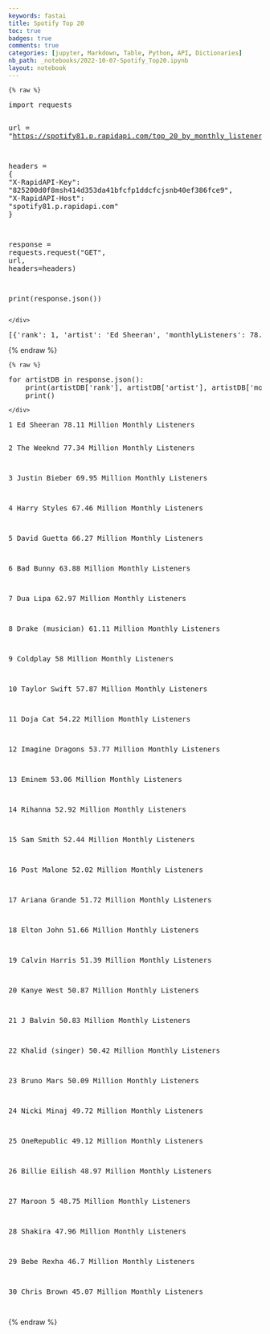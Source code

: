 ```yaml
---
keywords: fastai
title: Spotify Top 20
toc: true 
badges: true
comments: true
categories: [jupyter, Markdown, Table, Python, API, Dictionaries]
nb_path: _notebooks/2022-10-07-Spotify_Top20.ipynb
layout: notebook
---
```


<!--
#################################################
### THIS FILE WAS AUTOGENERATED! DO NOT EDIT! ###
#################################################
# file to edit: _notebooks/2022-10-07-Spotify_Top20.ipynb
-->

<div class="container" id="notebook-container">
        
    {% raw %}
    
<div class="cell border-box-sizing code_cell rendered">
<div class="input">

<div class="inner_cell">
    <div class="input_area">
<div class=" highlight hl-ipython3"><pre><span></span><span class="kn">import</span> <span class="nn">requests</span>

<span class="n">url</span> <span class="o">=</span> <span class="s2">&quot;https://spotify81.p.rapidapi.com/top_20_by_monthly_listeners&quot;</span>

<span class="n">headers</span> <span class="o">=</span> <span class="p">{</span>
	<span class="s2">&quot;X-RapidAPI-Key&quot;</span><span class="p">:</span> <span class="s2">&quot;825200d0f8msh414d353da41bfcfp1ddcfcjsnb40ef386fce9&quot;</span><span class="p">,</span>
	<span class="s2">&quot;X-RapidAPI-Host&quot;</span><span class="p">:</span> <span class="s2">&quot;spotify81.p.rapidapi.com&quot;</span>
<span class="p">}</span>

<span class="n">response</span> <span class="o">=</span> <span class="n">requests</span><span class="o">.</span><span class="n">request</span><span class="p">(</span><span class="s2">&quot;GET&quot;</span><span class="p">,</span> <span class="n">url</span><span class="p">,</span> <span class="n">headers</span><span class="o">=</span><span class="n">headers</span><span class="p">)</span>

<span class="nb">print</span><span class="p">(</span><span class="n">response</span><span class="o">.</span><span class="n">json</span><span class="p">())</span>
</pre></div>

    </div>
</div>
</div>

<div class="output_wrapper">
<div class="output">

<div class="output_area">

<div class="output_subarea output_stream output_stdout output_text">
<pre>[{&#39;rank&#39;: 1, &#39;artist&#39;: &#39;Ed Sheeran&#39;, &#39;monthlyListeners&#39;: 78.11}, {&#39;rank&#39;: 2, &#39;artist&#39;: &#39;The Weeknd&#39;, &#39;monthlyListeners&#39;: 77.34}, {&#39;rank&#39;: 3, &#39;artist&#39;: &#39;Justin Bieber&#39;, &#39;monthlyListeners&#39;: 69.95}, {&#39;rank&#39;: 4, &#39;artist&#39;: &#39;Harry Styles&#39;, &#39;monthlyListeners&#39;: 67.46}, {&#39;rank&#39;: 5, &#39;artist&#39;: &#39;David Guetta&#39;, &#39;monthlyListeners&#39;: 66.27}, {&#39;rank&#39;: 6, &#39;artist&#39;: &#39;Bad Bunny&#39;, &#39;monthlyListeners&#39;: 63.88}, {&#39;rank&#39;: 7, &#39;artist&#39;: &#39;Dua Lipa&#39;, &#39;monthlyListeners&#39;: 62.97}, {&#39;rank&#39;: 8, &#39;artist&#39;: &#39;Drake (musician)&#39;, &#39;monthlyListeners&#39;: 61.11}, {&#39;rank&#39;: 9, &#39;artist&#39;: &#39;Coldplay&#39;, &#39;monthlyListeners&#39;: 58}, {&#39;rank&#39;: 10, &#39;artist&#39;: &#39;Taylor Swift&#39;, &#39;monthlyListeners&#39;: 57.87}, {&#39;rank&#39;: 11, &#39;artist&#39;: &#39;Doja Cat&#39;, &#39;monthlyListeners&#39;: 54.22}, {&#39;rank&#39;: 12, &#39;artist&#39;: &#39;Imagine Dragons&#39;, &#39;monthlyListeners&#39;: 53.77}, {&#39;rank&#39;: 13, &#39;artist&#39;: &#39;Eminem&#39;, &#39;monthlyListeners&#39;: 53.06}, {&#39;rank&#39;: 14, &#39;artist&#39;: &#39;Rihanna&#39;, &#39;monthlyListeners&#39;: 52.92}, {&#39;rank&#39;: 15, &#39;artist&#39;: &#39;Sam Smith&#39;, &#39;monthlyListeners&#39;: 52.44}, {&#39;rank&#39;: 16, &#39;artist&#39;: &#39;Post Malone&#39;, &#39;monthlyListeners&#39;: 52.02}, {&#39;rank&#39;: 17, &#39;artist&#39;: &#39;Ariana Grande&#39;, &#39;monthlyListeners&#39;: 51.72}, {&#39;rank&#39;: 18, &#39;artist&#39;: &#39;Elton John&#39;, &#39;monthlyListeners&#39;: 51.66}, {&#39;rank&#39;: 19, &#39;artist&#39;: &#39;Calvin Harris&#39;, &#39;monthlyListeners&#39;: 51.39}, {&#39;rank&#39;: 20, &#39;artist&#39;: &#39;Kanye West&#39;, &#39;monthlyListeners&#39;: 50.87}, {&#39;rank&#39;: 21, &#39;artist&#39;: &#39;J Balvin&#39;, &#39;monthlyListeners&#39;: 50.83}, {&#39;rank&#39;: 22, &#39;artist&#39;: &#39;Khalid (singer)&#39;, &#39;monthlyListeners&#39;: 50.42}, {&#39;rank&#39;: 23, &#39;artist&#39;: &#39;Bruno Mars&#39;, &#39;monthlyListeners&#39;: 50.09}, {&#39;rank&#39;: 24, &#39;artist&#39;: &#39;Nicki Minaj&#39;, &#39;monthlyListeners&#39;: 49.72}, {&#39;rank&#39;: 25, &#39;artist&#39;: &#39;OneRepublic&#39;, &#39;monthlyListeners&#39;: 49.12}, {&#39;rank&#39;: 26, &#39;artist&#39;: &#39;Billie Eilish&#39;, &#39;monthlyListeners&#39;: 48.97}, {&#39;rank&#39;: 27, &#39;artist&#39;: &#39;Maroon 5&#39;, &#39;monthlyListeners&#39;: 48.75}, {&#39;rank&#39;: 28, &#39;artist&#39;: &#39;Shakira&#39;, &#39;monthlyListeners&#39;: 47.96}, {&#39;rank&#39;: 29, &#39;artist&#39;: &#39;Bebe Rexha&#39;, &#39;monthlyListeners&#39;: 46.7}, {&#39;rank&#39;: 30, &#39;artist&#39;: &#39;Chris Brown&#39;, &#39;monthlyListeners&#39;: 45.07}]
</pre>
</div>
</div>

</div>
</div>

</div>
    {% endraw %}

    {% raw %}
    
<div class="cell border-box-sizing code_cell rendered">
<div class="input">

<div class="inner_cell">
    <div class="input_area">
<div class=" highlight hl-ipython3"><pre><span></span><span class="k">for</span> <span class="n">artistDB</span> <span class="ow">in</span> <span class="n">response</span><span class="o">.</span><span class="n">json</span><span class="p">():</span>
    <span class="nb">print</span><span class="p">(</span><span class="n">artistDB</span><span class="p">[</span><span class="s1">&#39;rank&#39;</span><span class="p">],</span> <span class="n">artistDB</span><span class="p">[</span><span class="s1">&#39;artist&#39;</span><span class="p">],</span> <span class="n">artistDB</span><span class="p">[</span><span class="s1">&#39;monthlyListeners&#39;</span><span class="p">],</span> <span class="s2">&quot;Million Monthly Listeners&quot;</span><span class="p">)</span>
    <span class="nb">print</span><span class="p">()</span>
</pre></div>

    </div>
</div>
</div>

<div class="output_wrapper">
<div class="output">

<div class="output_area">

<div class="output_subarea output_stream output_stdout output_text">
<pre>1 Ed Sheeran 78.11 Million Monthly Listeners

2 The Weeknd 77.34 Million Monthly Listeners

3 Justin Bieber 69.95 Million Monthly Listeners

4 Harry Styles 67.46 Million Monthly Listeners

5 David Guetta 66.27 Million Monthly Listeners

6 Bad Bunny 63.88 Million Monthly Listeners

7 Dua Lipa 62.97 Million Monthly Listeners

8 Drake (musician) 61.11 Million Monthly Listeners

9 Coldplay 58 Million Monthly Listeners

10 Taylor Swift 57.87 Million Monthly Listeners

11 Doja Cat 54.22 Million Monthly Listeners

12 Imagine Dragons 53.77 Million Monthly Listeners

13 Eminem 53.06 Million Monthly Listeners

14 Rihanna 52.92 Million Monthly Listeners

15 Sam Smith 52.44 Million Monthly Listeners

16 Post Malone 52.02 Million Monthly Listeners

17 Ariana Grande 51.72 Million Monthly Listeners

18 Elton John 51.66 Million Monthly Listeners

19 Calvin Harris 51.39 Million Monthly Listeners

20 Kanye West 50.87 Million Monthly Listeners

21 J Balvin 50.83 Million Monthly Listeners

22 Khalid (singer) 50.42 Million Monthly Listeners

23 Bruno Mars 50.09 Million Monthly Listeners

24 Nicki Minaj 49.72 Million Monthly Listeners

25 OneRepublic 49.12 Million Monthly Listeners

26 Billie Eilish 48.97 Million Monthly Listeners

27 Maroon 5 48.75 Million Monthly Listeners

28 Shakira 47.96 Million Monthly Listeners

29 Bebe Rexha 46.7 Million Monthly Listeners

30 Chris Brown 45.07 Million Monthly Listeners

</pre>
</div>
</div>

</div>
</div>

</div>
    {% endraw %}

</div>
 

